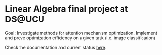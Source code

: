 # Linear Algebra final project at DS@UCU

Goal: Investigate methods for attention mechanism optimization. Implement and prove optimization efficiency on a given task (i.e. image classification)

Check the documentation and current status [here](https://docs.google.com/document/d/1URGgW_P1rKQ6X4tSQ_6F1pgsqL5cUMr48fksXlwG-i4).

